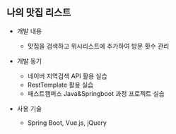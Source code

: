 ## 나의 맛집 리스트 

+ 개발 내용
  + 맛집을 검색하고 위시리스트에 추가하여 방문 횟수 관리
  
+ 개발 동기
  + 네이버 지역검색 API 활용 실습
  + RestTemplate 활용 실습
  + 패스트캠퍼스 Java&Springboot 과정 프로젝트 실습

+ 사용 기술
  + Spring Boot, Vue.js, jQuery

